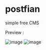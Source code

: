 # postfian
simple free CMS

Preview :

![image](https://github.com/benstitousofiane/postfian/assets/129552238/710eb09b-6534-4319-bd5c-4786b5b05bcc)
![image](https://github.com/benstitousofiane/postfian/assets/129552238/764bc0f7-c377-4b23-8179-6e5e61eaeb8f)
